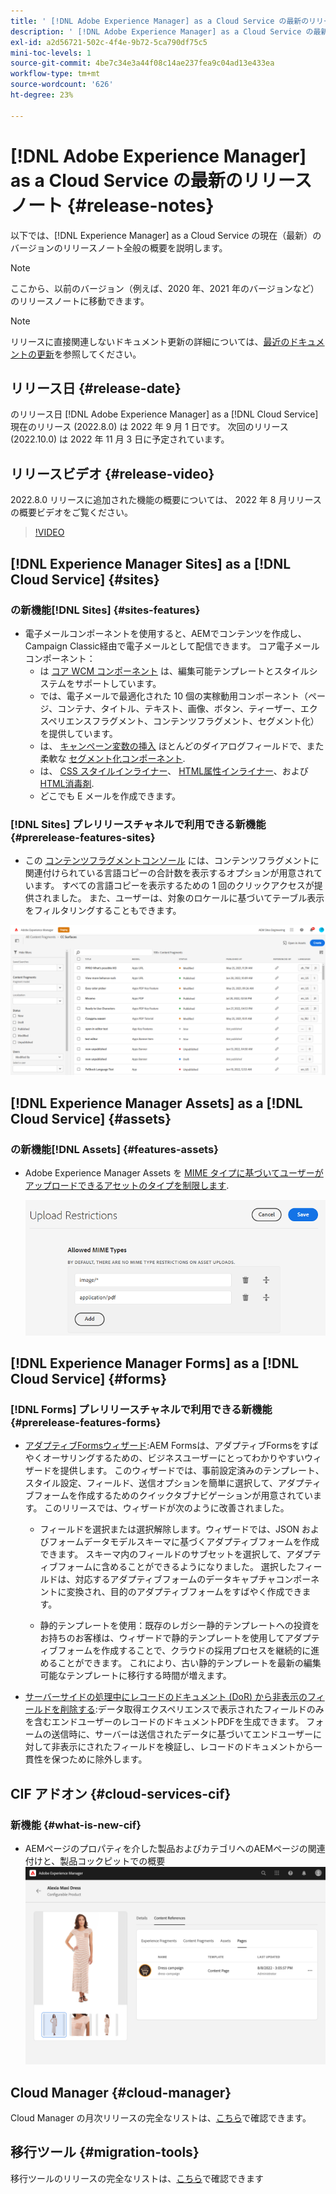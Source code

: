 ```yaml
---
title: ' [!DNL Adobe Experience Manager] as a Cloud Service の最新のリリースノート'
description: ' [!DNL Adobe Experience Manager] as a Cloud Service の最新のリリースノート'
exl-id: a2d56721-502c-4f4e-9b72-5ca790df75c5
mini-toc-levels: 1
source-git-commit: 4be7c34e3a44f08c14ae237fea9c04ad13e433ea
workflow-type: tm+mt
source-wordcount: '626'
ht-degree: 23%

---
```



# [!DNL Adobe Experience Manager] as a Cloud Service の最新のリリースノート  {#release-notes}

以下では、[!DNL Experience Manager] as a Cloud Service の現在（最新）のバージョンのリリースノート全般の概要を説明します。

>[!NOTE]
>
>ここから、以前のバージョン（例えば、2020 年、2021 年のバージョンなど）のリリースノートに移動できます。

>[!NOTE]
>
>リリースに直接関連しないドキュメント更新の詳細については、[最近のドキュメントの更新](https://experienceleague.adobe.com/docs/experience-manager-release-information/aem-release-updates/doc-updates/documentation-updates.html?lang=ja)を参照してください。

## リリース日 {#release-date}

のリリース日 [!DNL Adobe Experience Manager] as a [!DNL Cloud Service] 現在のリリース (2022.8.0) は 2022 年 9 月 1 日です。
次回のリリース (2022.10.0) は 2022 年 11 月 3 日に予定されています。

## リリースビデオ {#release-video}

2022.8.0 リリースに追加された機能の概要については、 2022 年 8 月リリースの概要ビデオをご覧ください。

>[!VIDEO](https://video.tv.adobe.com/v/346608/?quality=12)

## [!DNL Experience Manager Sites] as a [!DNL Cloud Service] {#sites}

### の新機能[!DNL Sites] {#sites-features}

* 電子メールコンポーネントを使用すると、AEMでコンテンツを作成し、Campaign Classic経由で電子メールとして配信できます。 コア電子メールコンポーネント：
   * は [コア WCM コンポーネント](https://github.com/adobe/aem-core-wcm-components) は、編集可能テンプレートとスタイルシステムをサポートしています。
   * では、電子メールで最適化された 10 個の実稼動用コンポーネント（ページ、コンテナ、タイトル、テキスト、画像、ボタン、ティーザー、エクスペリエンスフラグメント、コンテンツフラグメント、セグメント化）を提供しています。
   * は、 [キャンペーン変数の挿入](https://github.com/adobe/aem-core-email-components/wiki/RTE-Personalization) ほとんどのダイアログフィールドで、また柔軟な [セグメント化コンポーネント](https://github.com/adobe/aem-core-email-components/wiki/Segmentation-component-(Technical-Documentation)).
   * は、 [CSS スタイルインライナー](https://github.com/adobe/aem-core-email-components/wiki/HTML-Inliner:-Technical-documentation)、 [HTML属性インライナー](https://github.com/adobe/aem-core-email-components/wiki/HTML-Inliner:-Technical-documentation)、および [HTML消毒剤](https://github.com/adobe/aem-core-email-components/wiki/HTML-sanitizing:-Technical-documentation).
   * どこでも E メールを作成できます。

### [!DNL Sites] プレリリースチャネルで利用できる新機能 {#prerelease-features-sites}

* この [コンテンツフラグメントコンソール](/help/sites-cloud/administering/content-fragments/content-fragments-console.md) には、コンテンツフラグメントに関連付けられている言語コピーの合計数を表示するオプションが用意されています。 すべての言語コピーを表示するための 1 回のクリックアクセスが提供されました。 また、ユーザーは、対象のロケールに基づいてテーブル表示をフィルタリングすることもできます。

![コンテンツフラグメントの言語](/help/release-notes/assets/cfconsole-languages.png)

## [!DNL Experience Manager Assets] as a [!DNL Cloud Service] {#assets}

### の新機能[!DNL Assets] {#features-assets}

* Adobe Experience Manager Assets を [MIME タイプに基づいてユーザーがアップロードできるアセットのタイプを制限します](/help/assets/configure-asset-upload-restrictions.md).

   ![アセットのアップロード制限](/help/assets/assets/asset-upload-restrictions.png)

## [!DNL Experience Manager Forms] as a [!DNL Cloud Service] {#forms}

### [!DNL Forms] プレリリースチャネルで利用できる新機能 {#prerelease-features-forms}

* [アダプティブFormsウィザード](/help/forms/creating-adaptive-form.md):AEM Formsは、アダプティブFormsをすばやくオーサリングするための、ビジネスユーザーにとってわかりやすいウィザードを提供します。 このウィザードでは、事前設定済みのテンプレート、スタイル設定、フィールド、送信オプションを簡単に選択して、アダプティブフォームを作成するためのクイックタブナビゲーションが用意されています。 このリリースでは、ウィザードが次のように改善されました。

   * フィールドを選択または選択解除します。ウィザードでは、JSON およびフォームデータモデルスキーマに基づくアダプティブフォームを作成できます。 スキーマ内のフィールドのサブセットを選択して、アダプティブフォームに含めることができるようになりました。 選択したフィールドは、対応するアダプティブフォームのデータキャプチャコンポーネントに変換され、目的のアダプティブフォームをすばやく作成できます。

   * 静的テンプレートを使用：既存のレガシー静的テンプレートへの投資をお持ちのお客様は、ウィザードで静的テンプレートを使用してアダプティブフォームを作成することで、クラウドの採用プロセスを継続的に進めることができます。 これにより、古い静的テンプレートを最新の編集可能なテンプレートに移行する時間が増えます。

* [サーバーサイドの処理中にレコードのドキュメント (DoR) から非表示のフィールドを削除する](/help/forms/generate-document-of-record-for-non-xfa-based-adaptive-forms.md):データ取得エクスペリエンスで表示されたフィールドのみを含むエンドユーザーのレコードのドキュメントPDFを生成できます。 フォームの送信時に、サーバーは送信されたデータに基づいてエンドユーザーに対して非表示にされたフィールドを検証し、レコードのドキュメントから一貫性を保つために除外します。

## CIF アドオン {#cloud-services-cif}

### 新機能 {#what-is-new-cif}

* AEMページのプロパティを介した製品およびカテゴリへのAEMページの関連付けと、製品コックピットでの概要
   ![製品コックピットページ協会](/help/assets/CIF/product_cockpit_page_association.png)

## Cloud Manager {#cloud-manager}

Cloud Manager の月次リリースの完全なリストは、[こちら](/help/implementing/cloud-manager/release-notes-cloud-manager/release-notes-cm-current.md)で確認できます。

## 移行ツール {#migration-tools}

移行ツールのリリースの完全なリストは、[こちら](/help/journey-migration/release-notes/release-notes-migration-tools-current.md)で確認できます
